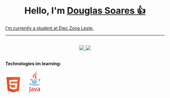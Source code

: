 <div>
  
<h1 align="center">
    Hello, I'm
    <a href="">Douglas Soares 👍
  </h1>
  
  <p align="top-left">
    I'm currently a student at Etec Zona Leste.
  </p>

<hr>
  
</div>
<br>
<div align="center">
  <a href="https://github.com/DouglasSoaresSilva">
    <img height="150em" src="https://github-readme-stats.vercel.app/api?username=DouglasSoaresSilva&count_private=true&include_all_commits=true&show_icons=true&theme=dracula&hide_border=false&show_owner=true&locale=pt-br"/>
    <img height="150em" src="https://github-readme-stats.vercel.app/api/top-langs/?username=DouglasSoaresSilva&theme=dracula&hide_border=false&&layout=compact&locale=pt-br&count_private=true"/>
  </a>
</div>
<br>

<strong>Technologies im learning:</strong>
<p>
  <img src="https://github.com/devicons/devicon/blob/master/icons/html5/html5-original.svg" title="HTML5" alt="HTML" width="50" height="50"/>&nbsp;
<img src="https://github.com/devicons/devicon/blob/master/icons/java/java-original-wordmark.svg" title="Java" alt="Java" width="70" height=70"/>&nbsp;
</p>

